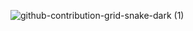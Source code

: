 ![github-contribution-grid-snake-dark (1)](https://github.com/user-attachments/assets/4dd03df9-d305-4fcb-8ac1-ff11ecccd6b5)
